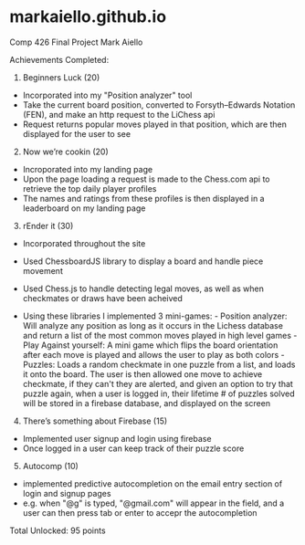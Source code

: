 # markaiello.github.io
Comp 426 Final Project
  Mark Aiello
  
Achievements Completed:

1. Beginners Luck (20)
  - Incorporated into my "Position analyzer" tool
  - Take the current board position, converted to Forsyth–Edwards Notation (FEN), and make an http request to the LiChess api
  - Request returns popular moves played in that position, which are then displayed for the user to see
2. Now we’re cookin (20)
  - Incroporated into my landing page
  - Upon the page loading a request is made to the Chess.com api to retrieve the top daily player profiles
  - The names and ratings from these profiles is then displayed in a leaderboard on my landing page
3. rEnder it (30)
  - Incorporated throughout the site
  - Used ChessboardJS library to display a board and handle piece movement
  - Used Chess.js to handle detecting legal moves, as well as when checkmates or draws have been acheived
  
  - Using these libraries I implemented 3 mini-games:
        - Position analyzer: Will analyze any position as long as it occurs in the Lichess database and return a list of the most common moves played in high level           games
        - Play Against yourself: A mini game which flips the board orientation after each move is played and allows the user to play as both colors
        - Puzzles: Loads a random checkmate in one puzzle from a list, and loads it onto the board. The user is then allowed one move to achieve checkmate,
                   if they can't they are alerted, and given an option to try that puzzle again, when a user is logged in, their lifetime # of puzzles solved will                      be stored in a firebase database, and displayed on the screen
             



4. There’s something about Firebase (15)
  - Implemented user signup and login using firebase
  - Once logged in a user can keep track of their puzzle score

5. Autocomp (10)
  - implemented predictive autocompletion on the email entry section of login and signup pages
  - e.g. when "@g" is typed, "@gmail.com" will appear in the field, and a user can then press tab or enter to accepr the autocompletion

Total Unlocked: 95 points


          
